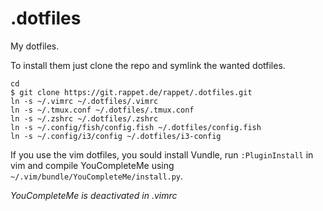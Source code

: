 # .dotfiles

My dotfiles.

To install them just clone the repo and symlink the wanted dotfiles.

```
cd
$ git clone https://git.rappet.de/rappet/.dotfiles.git
ln -s ~/.vimrc ~/.dotfiles/.vimrc
ln -s ~/.tmux.conf ~/.dotfiles/.tmux.conf
ln -s ~/.zshrc ~/.dotfiles/.zshrc
ln -s ~/.config/fish/config.fish ~/.dotfiles/config.fish
ln -s ~/.config/i3/config ~/.dotfiles/i3-config
```

If you use the vim dotfiles, you sould install Vundle, run `:PluginInstall`
in vim and compile YouCompleteMe using `~/.vim/bundle/YouCompleteMe/install.py`.

*YouCompleteMe is deactivated in .vimrc*
